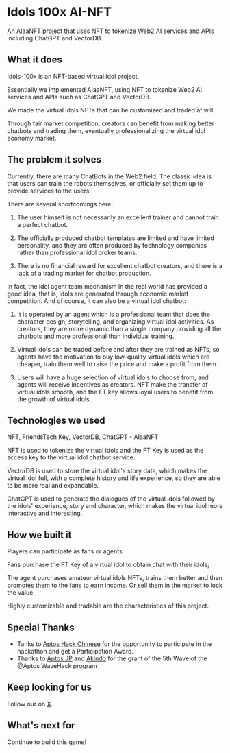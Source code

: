 # Idols 100x AI-NFT

An AIaaNFT project that uses NFT to tokenize Web2 AI services and APIs including ChatGPT and VectorDB.

## What it does

Idols-100x is an NFT-based virtual idol project. 

Essentially we implemented AIaaNFT, using NFT to tokenize Web2 AI services and APIs such as ChatGPT and VectorDB.

We made the virtual idols NFTs that can be customized and traded at will. 

Through fair market competition, creators can benefit from making better chatbots and trading them, eventually professionalizing the virtual idol economy market.

## The problem it solves

Currently, there are many ChatBots in the Web2 field. The classic idea is that users can train the robots themselves, or officially set them up to provide services to the users. 

There are several shortcomings here:

1. The user himself is not necessarily an excellent trainer and cannot train a perfect chatbot.

2. The officially produced chatbot templates are limited and have limited personality, and they are often produced by technology companies rather than professional idol broker teams.

3. There is no financial reward for excellent chatbot creators, and there is a lack of a trading market for chatbot production.


In fact, the idol agent team mechanism in the real world has provided a good idea, that is, idols are generated through economic market competition. And of course, it can also be a virtual idol chatbot:

1. It is operated by an agent which is a professional team that does the character design, storytelling, and organizing virtual idol activities. As creators, they are more dynamic than a single company providing all the chatbots and more professional than individual training.

2. Virtual idols can be traded before and after they are trained as NFTs, so agents have the motivation to buy low-quality virtual idols which are cheaper, train them well to raise the price and make a profit from them.

3. Users will have a huge selection of virtual idols to choose from, and agents will receive incentives as creators. NFT make the transfer of virtual idols smooth, and the FT key allows loyal users to benefit from the growth of virtual idols.



## Technologies we used

NFT, FriendsTech Key, VectorDB, ChatGPT - AIaaNFT

NFT is used to tokenize the virtual idols and the FT Key is used as the access key to the virtual idol chatbot service.

VectorDB is used to store the virtual idol's story data, which makes the virtual idol full, with a complete history and life experience, so they are able to be more real and expandable.

ChatGPT is used to generate the dialogues of the virtual idols followed by the idols' experience, story and character, which makes the virtual idol more interactive and interesting.


## How we built it

Players can participate as fans or agents:

Fans purchase the FT Key of a virtual idol to obtain chat with their idols; 

The agent purchases amateur virtual idols NFTs, trains them better and then promotes them to the fans to earn income. Or sell them in the market to lock the value.

Highly customizable and tradable are the characteristics of this project.


## Special Thanks

* Tanks to [Aptos Hack Chinese](https://twitter.com/aptoscnofficial/status/1785040852273844290) for the opportunity to participate in the hackathon and get a Participation Award.
* Thanks to [Aptos JP](https://x.com/aptos_japan/status/1788010715976184012) and [Akindo](https://x.com/akindo_io/status/1789148117193154923) for the grant of the 5th Wave of the @Aptos WaveHack program

## Keep looking for us

Follow our on [X](https://x.com/idols100x).


## What's next for

Continue to build this game!

